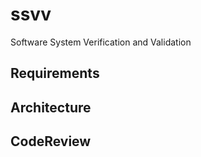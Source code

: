 # ssvv
Software System Verification and Validation

## Requirements

## Architecture

## CodeReview

